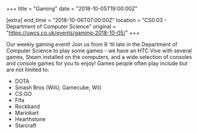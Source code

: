 +++
title = "Gaming"
date = "2018-10-05T19:00:00Z"

[extra]
end_time = "2018-10-06T07:00:00Z"
location = "CS0.03 - Department of Computer Science"
original = "https://uwcs.co.uk/events/gaming-2018-10-05/"
+++

Our weekly gaming event\! Join us from 8 'til late in the Department of Computer Science to play some games - we have an HTC Vive with several games, Steam installed on the computers, and a wide selection of consoles and console games for you to enjoy\! Games people often play include but are not limited to:

  - DOTA  
  - Smash Bros (WiiU, Gamecube, Wii)  
  - CS:GO  
  - Fifa  
  - Rockband  
  - Mariokart  
  - Hearthstone  
  - Starcraft


